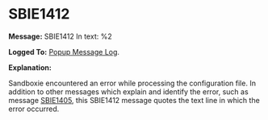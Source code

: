 # SBIE1412

**Message:** SBIE1412 In text: %2

**Logged To:** [Popup Message Log](PopupMessageLog.md).

**Explanation:**

Sandboxie encountered an error while processing the configuration file. In addition to other messages which explain and identify the error, such as message [SBIE1405](SBIE1405.md), this SBIE1412 message quotes the text line in which the error occurred.
